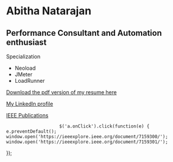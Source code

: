 <div id="header"></div>
<div class="left"></div>
<div class="stuff">
  
  <h1>Abitha Natarajan</h1>
  <h2>Performance Consultant and Automation enthusiast</h2>

  <p class="head">Specialization</p>
  <ul>
    <li>Neoload</li>
    <li>JMeter</li>
    <li>LoadRunner</li>
  </ul>

 <a href="https://www.visualcv.com/abithasanjeevi/pdf/" target="_blank"> Download the pdf version of my resume here </a>
 <p>
 <a href="https://www.linkedin.com/in/abithasanjeevi/" target="_blank">My LinkedIn profile </a> </p>
 <p>
 <a href="#" class="onClick">IEEE Publications</a> </p>

                        $('a.onClick').click(function(e) {
    e.preventDefault();
    window.open('https://ieeexplore.ieee.org/document/7159300/');
    window.open('https://ieeexplore.ieee.org/document/7159301/');
});

 
</div>
